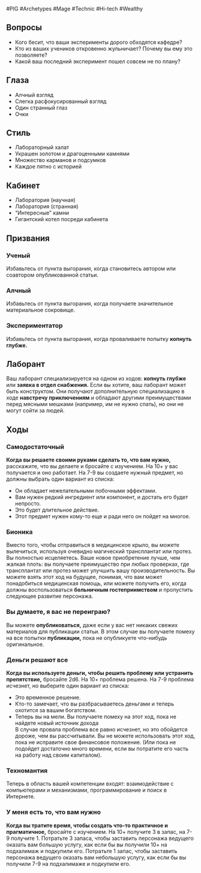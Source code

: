 #PIG  #Archetypes #Mage #Technic #Hi-tech #Wealthy 

## Вопросы
* Кого бесит, что ваши эксперименты  дорого обходятся кафедре?  
* Кто из ваших учеников откровенно  жульничает? Почему вы ему это  позволяете?  
* Какой ваш последний эксперимент пошел  совсем не по плану?

## Глаза
- Алчный взгляд
- Слегка расфокусированный взгляд
- Один странный глаз
- Очки

## Стиль
- Лабораторный халат
- Украшен золотом и драгоценными камнями
- Множество карманов и подсумков
- Каждое пятно с историей

## Кабинет
- Лаборатория (научная)
- Лаборатория (странная)
- “Интересные” камни
- Гигантский котел посреди кабинета

## Призвания
### Ученый  
Избавьтесь от пункта выгорания, когда  становитесь автором или соавтором  опубликованной статьи.  
### Алчный  
Избавьтесь от пункта выгорания, когда  получаете значительное материальное  сокровище.  
### Экспериментатор  
Избавьтесь от пункта выгорания, когда  проваливаете попытку **копнуть глубже.**

## Лаборант
Ваш лаборант специализируется на одном из ходов: **копнуть глубже** или **заявка в отдел  снабжения.**
Если вы хотите, ваш лаборант может быть конструктом. Они получают дополнительную  специализацию в ходе **навстречу приключениям** и обладают другими преимуществами  перед мясными мешками (например, им не нужно спать), но они не могут сойти за людей.

## Ходы
### Самодостаточный
**Когда вы решаете своими руками сделать  то, что вам нужно,** расскажите, что вы  делаете и бросайте с изучением. На 10+ у вас  получается и оно работает. На 7-9 вы  создаете нужный предмет, но должны  выбрать один вариант из списка:  
* Он обладает нежелательными побочными  эффектами.  
* Вам нужен редкий ингредиент или  компонент, и достать его будет непросто.  
* Это будет длительное действие.  
* Этот предмет нужен кому-то еще и ради  него он пойдет на многое.
### Бионика  
Вместо того, чтобы отправиться в  медицинское крыло, вы можете вылечиться,  используя очевидно магический трансплантат  или протез. Вы полностью исцеляетесь. Ваше  новое приобретение лучше, чем жалкая плоть:  вы получаете преимущество при любых  проверках, где трансплантат или протез  может улучшить вашу производительность.  Вы можете взять этот ход на будущее,  понимая, что вам может понадобиться  медицинская помощь, или можете получить  его, когда должны воспользоваться  **больничным гостеприимством** и  пропустить следующее развитие персонажа.  
### Вы думаете, я вас не переиграю?  
Вы можете **опубликоваться,** даже если у вас  нет никаких свежих материалов для  публикации статьи. В этом случае вы  получаете помеху на все попытки  **публикации,** пока не опубликуете что-нибудь  оригинальное.
### Деньги решают все  
**Когда вы используете деньги, чтобы решить  проблему или устранить препятствие,**  бросайте 2d6. На 10+ проблема решена. На 7-9  проблема исчезнет, но выберите один вариант  из списка:  
* Это временное решение.  
* Кто-то замечает, что вы  разбрасываетесь деньгами и теперь  охотится за вашим богатством.  
* Теперь вы на мели. Вы получаете помеху на  этот ход, пока не найдете новый источник  дохода  
В случае провала проблема все равно исчезнет,  но это обойдется дороже, чем вы  рассчитывали. Вы не можете использовать  этот ход, пока не исправите свое финансовое  положение. (Или пока не подойдет достаточно  много времени, если вы потратите его часть  на работу над своим капиталом).
### Техномантия  
Теперь в область вашей компетенции входят:  взаимодействие с компьютерами и  механизмами, программирование и поиск в  Интернете.  
### У меня есть то, что вам нужно  
**Когда вы тратите время, чтобы создать  что-то практичное и прагматичное,**  бросайте с изучением. На 10+ получите 3 в  запас, на 7-9 получите 1. Потратьте 3  запаса, чтобы заставить персонажа  ведущего оказать вам большую услугу, как  если бы вы получили 10+ на подхалимаж и  подкупили его. Потратьте 1 запас, чтобы  заставить персонажа ведущего оказать вам  небольшую услугу, как если бы вы получили 7-9  на подхалимаже и подкупили его.